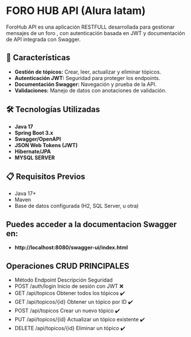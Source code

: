 # FORO HUB API (Alura latam)
ForoHub API es una aplicación RESTFULL desarrollada para gestionar mensajes de un foro , con autenticación basada en JWT y documentación de API integrada con Swagger.

## 🚀 Características

- **Gestión de tópicos:** Crear, leer, actualizar y eliminar tópicos.
- **Autenticación JWT:** Seguridad para proteger los endpoints.
- **Documentación Swagger:** Navegación y prueba de la API.
- **Validaciones:** Manejo de datos con anotaciones de validación.

## 🛠️ Tecnologías Utilizadas

- **Java 17**
- **Spring Boot 3.x**
- **Swagger/OpenAPI**
- **JSON Web Tokens (JWT)**
- **Hibernate/JPA**
- **MYSQL SERVER**

## 📋 Requisitos Previos

- Java 17+
- Maven
- Base de datos configurada (H2, SQL Server, u otra)

## Puedes acceder a la documentacion Swagger en:
- **http://localhost:8080/swagger-ui/index.html**

## Operaciones CRUD PRINCIPALES

- Método	Endpoint	Descripción	Seguridad
- POST	/auth/login	Inicio de sesión con JWT	❌
- GET	/api/topicos	Obtener todos los tópicos	✔️
- GET	/api/topicos/{id}	Obtener un tópico por ID	✔️
- POST	/api/topicos	Crear un nuevo tópico	✔️
- PUT	/api/topicos/{id}	Actualizar un tópico existente	✔️
- DELETE	/api/topicos/{id}	Eliminar un tópico	✔️
